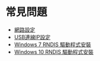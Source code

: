 # 常見問題

* [網路設定](./faq/network.md)
* [USB連線IP設定](./faq/gadget.md)
* [Windows 7 RNDIS 驅動程式安裝](./faq/windows7_rndis.md)
* [Windows 10 RNDIS 驅動程式安裝](./faq/windows10_rndis.md)